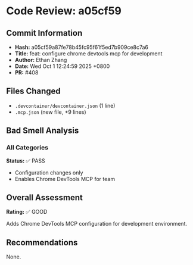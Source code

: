 # Code Review: a05cf59

## Commit Information
- **Hash:** a05cf59a87fe78b45fc95f61f5ed7b909ce8c7a6
- **Title:** feat: configure chrome devtools mcp for development
- **Author:** Ethan Zhang
- **Date:** Wed Oct 1 12:24:59 2025 +0800
- **PR:** #408

## Files Changed
- `.devcontainer/devcontainer.json` (1 line)
- `.mcp.json` (new file, +9 lines)

## Bad Smell Analysis

### All Categories
**Status:** ✅ PASS
- Configuration changes only
- Enables Chrome DevTools MCP for team

## Overall Assessment
**Rating:** ✅ GOOD

Adds Chrome DevTools MCP configuration for development environment.

## Recommendations
None.
